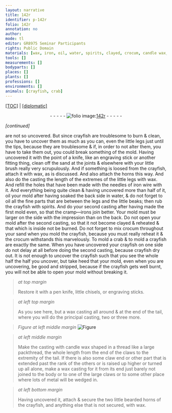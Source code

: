 ```yaml
---
layout: narrative
title: 142r
identifier: p-142r
folio: 142r
annotation: no
author:
mode: tl
editor: GR8975 Seminar Participants
rights: Public Domain
materials: [wax, iron, oil, water, spirits, clayed, crocum, candle wax, metal]
tools: []
measurements: []
bodyparts: []
places: []
plants: []
professions: []
environments: []
animals: [crayfish, crab]
---
```


<p><a href="{{ site.baseurl }}/translation/" target="_blank">[TOC]</a> | <a href="{{ site.baseurl }}/texts/p-142r_tc/">[diplomatic]</a></p><div class="folio" align="center">- - - - - <a href="http://gallica.bnf.fr/ark:/12148/btv1b10500001g/f289.image" target="_blank"><img src="https://cu-mkp.github.io/2017-workshop-edition/assets/photo-icon.png" alt="folio image: " style="display:inline-block; margin-bottom:-3px;"/>142r</a> - - - - - </div>  
 
*[continued]*
  
are not so uncovered. But since <span class="al">crayfish</span> are troublesome to burn & clean, you have to uncover them as much as you can, even the little legs just until the tips, because they are troublesome & if, in order to not alter them, you have to take them out, you could break something of the mold. Having uncovered it with the point of a knife, like an engraving stick or another fitting thing, clean off the sand at the joints & elsewhere with your little brush really very scrupulously. And if something is loosed from the <span class="al">crayfish</span>, attach it with <span class="m">wax</span>, as is discussed. And also attach the horns this way. And also do the casting the length of the extremes of the little legs with <span class="m">wax</span>. And refill the holes that have been made with the needles of <span class="m">iron</span> wire with it. And everything being quite clean & having uncovered more than half of it, <span class="m">oil</span> your mold after having soaked the back side in <span class="m">water</span>, & do not forget to <span class="m">oil</span> all the fine parts that are between the legs and the little beaks; then rub the <span class="al">crayfish</span> with <span class="m">spirits</span>. And do your second casting after having made the first mold even, so that the cramp—irons join better. Your mold must be larger on the side with the impression than on the back. Do not open your mold after the second casting, so that it not become <span class="m">clayed</span> & reheated & that which is inside not be burned. Do not forget to mix <span class="m">crocum</span> throughout your sand when you mold the <span class="al">crayfish</span>, because you must really reheat it & the <span class="m">crocum</span> withstands this marvelously. To mold a <span class="al">crab</span> & to mold a <span class="al">crayfish</span> are exactly the same. When you have uncovered your <span class="al">crayfish</span> on one side do not delay at all before doing the second casting, because <span class="al">crayfish</span> dry out. It is not enough to uncover the <span class="al">crayfish</span> such that you see the whole half <span class="sup">the half you uncover</span>, but take heed that your mold, even when you are uncovering, be good and stripped, because if the <span class="al">crayfish</span> gets well burnt, you will not be able to open your mold without breaking it.
 
> *at top margin*
> 
> 
> Restore it with a pen knife, little chisels, or engraving sticks.
 
> *at left top margin*
> 
> 
> As you see here, but a <span class="m">wax</span> casting all around & at the end of the tail, where you will do the principal casting, two or three more.
 
> *Figure*
> *at left middle margin*
> <a href="https://drive.google.com/open?id=0B9-oNrvWdlO5Qkh2MDhvUkFnUW8" target="_blank"><img src="https://cu-mkp.github.io/GR8975-edition/assets/photo-icon.png" alt="Figure" style="display:inline-block; margin-bottom:-3px;"/></a>
 
> *at left middle margin*
> 
> 
> Make the casting with <span class="m">candle wax</span> <span class="sup">shaped</span> in a thread like a large packthread, the whole length from the end of the claws to the extremity of the tail. If there is also some claw end or other part that is extended past the rank of the others or is raised up higher or turned up all alone, make a <span class="m">wax</span> casting for it from its end just barely not joined to the body or to one of the large claws or to some other place where lots of <span class="m">metal</span> will be wedged in.
 
> *at left bottom margin*
> 
> 
> Having uncovered it, attach & secure the two little bearded horns of the crayfish, and anything else that is not secured, with <span class="m">wax</span>.
 
